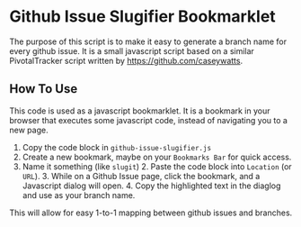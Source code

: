 # Github Issue Slugifier Bookmarklet
The purpose of this script is to make it easy to generate a branch name for every github issue. It is a small javascript script based on a similar PivotalTracker script written by https://github.com/caseywatts.

## How To Use

This code is used as a javascript bookmarklet. It is a bookmark in your browser that executes some javascript code, instead of navigating you to a new page.

1. Copy the code block in `github-issue-slugifier.js`
2. Create a new bookmark, maybe on your `Bookmarks Bar` for quick access.
  1. Name it something (like `slugit`)
    2. Paste the code block into `Location` (or `URL`).
    3. While on a Github Issue page, click the bookmark, and a Javascript dialog will open.
    4. Copy the highlighted text in the diaglog and use as your branch name.


This will allow for easy 1-to-1 mapping between github issues and branches.
    
